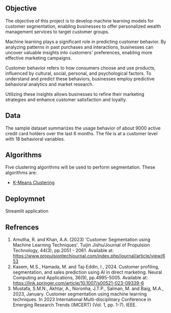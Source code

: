 ## Objective

The objective of this project is to develop machine learning models for customer segmentation, enabling businesses to offer personalized wealth management services to target customer groups.

Machine learning plays a significant role in predicting customer behavior. By analyzing patterns in past purchases and interactions, businesses can uncover valuable insights into customers' preferences, enabling more effective marketing campaigns.

Customer behavior refers to how consumers choose and use products, influenced by cultural, social, personal, and psychological factors. To understand and predict these behaviors, businesses employ predictive behavioral analytics and market research.

Utilizing these insights allows businesses to refine their marketing strategies and enhance customer satisfaction and loyalty.

## Data

The sample dataset summarizes the usage behavior of about 9000 active credit card holders over the last 6 months. The file is at a customer level with 18 behavioral variables.

## Algorithms

Five clustering algorithms will be used to perform segmentation. These algorithms are:

- [K-Means Clustering](https://scikit-learn.org/stable/modules/generated/sklearn.cluster.KMeans.html)


## Deploymnet

Streamlit application


## Refrences

1. Amutha, R. and Khan, A.A. (2023) 'Customer Segmentation using Machine Learning Techniques'. Tuijin Jishu/Journal of Propulsion Technology, 44(3), pp.2051 - 2061. Available at: https://www.propulsiontechjournal.com/index.php/journal/article/view/653
2. Kasem, M.S., Hamada, M. and Taj-Eddin, I., 2024. Customer profiling, segmentation, and sales prediction using AI in direct marketing. Neural Computing and Applications, 36(9), pp.4995-5005. Available at: https://link.springer.com/article/10.1007/s00521-023-09339-6
3. Mustafa, S.M.N., Akhtar, A., Noronha, J.T.P., Salman, M. and Baig, M.A., 2023, January. Customer segmentation using machine learning techniques. In 2023 International Multi-disciplinary Conference in Emerging Research Trends (IMCERT) (Vol. 1, pp. 1-7). IEEE.
